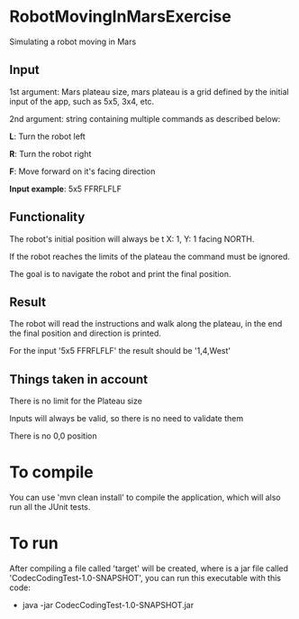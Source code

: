 # RobotMovingInMarsExercise
Simulating a robot moving in Mars

## Input

1st argument: Mars plateau size, mars plateau is a grid defined by the initial input of the app, such as 5x5, 3x4, etc.

2nd argument: string containing multiple commands as described below:

  **L**: Turn the robot left
  
  **R**: Turn the robot right
  
  **F**: Move forward on it's facing direction
  
**Input example**: 5x5 FFRFLFLF
  
## Functionality

The robot's initial position will always be t X: 1, Y: 1 facing NORTH. 

If the robot reaches the limits of the plateau the command must be ignored.

The goal is to navigate the robot and print the final position.

## Result
The robot will read the instructions and walk along the plateau, in the end the final position and direction is printed.

For the input '5x5 FFRFLFLF' the result should be '1,4,West'

## Things taken in account

There is no limit for the Plateau size

Inputs will always be valid, so there is no need to validate them

There is no 0,0 position

# To compile

You can use 'mvn clean install' to compile the application, which will also run all the JUnit tests.

# To run

After compiling a file called 'target' will be created, where is a jar file called 'CodecCodingTest-1.0-SNAPSHOT', you can run this executable with this code:

  - java -jar CodecCodingTest-1.0-SNAPSHOT.jar <grid size> <list of commands>





